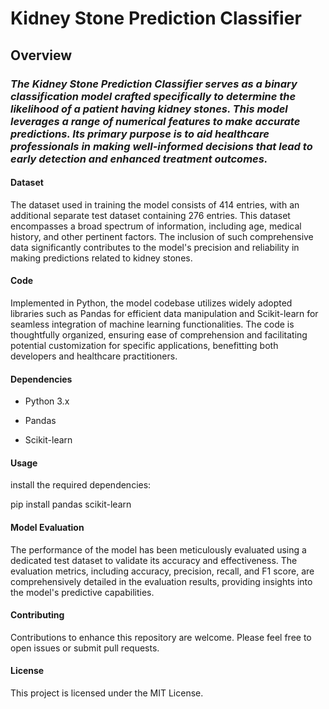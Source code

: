 # Kidney Stone Prediction Classifier

## Overview

### *The Kidney Stone Prediction Classifier serves as a binary classification model crafted specifically to determine the likelihood of a patient having kidney stones. This model leverages a range of numerical features to make accurate predictions. Its primary purpose is to aid healthcare professionals in making well-informed decisions that lead to early detection and enhanced treatment outcomes.*

#### Dataset

The dataset used in training the model consists of 414 entries, with an additional separate test dataset containing 276 entries. This dataset encompasses a broad spectrum of information, including age, medical history, and other pertinent factors. The inclusion of such comprehensive data significantly contributes to the model's precision and reliability in making predictions related to kidney stones.

#### Code

Implemented in Python, the model codebase utilizes widely adopted libraries such as Pandas for efficient data manipulation and Scikit-learn for seamless integration of machine learning functionalities. The code is thoughtfully organized, ensuring ease of comprehension and facilitating potential customization for specific applications, benefitting both developers and healthcare practitioners.

#### Dependencies

* Python 3.x
  
* Pandas
  
* Scikit-learn
  
#### Usage

install the required dependencies:

pip install pandas scikit-learn


#### Model Evaluation

The performance of the model has been meticulously evaluated using a dedicated test dataset to validate its accuracy and effectiveness. The evaluation metrics, including accuracy, precision, recall, and F1 score, are comprehensively detailed in the evaluation results, providing insights into the model's predictive capabilities.

#### Contributing

Contributions to enhance this repository are welcome. Please feel free to open issues or submit pull requests.

#### License

This project is licensed under the MIT License.
